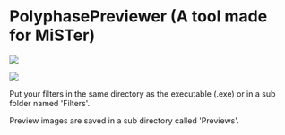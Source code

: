 # PolyphasePreviewer (A tool made for MiSTer)
![](https://i.imgur.com/rhdxng8.png)

![](https://i.imgur.com/janhI6f.png)

Put your filters in the same directory as the executable (.exe) or in a sub folder named 'Filters'.

Preview images are saved in a sub directory called 'Previews'.
